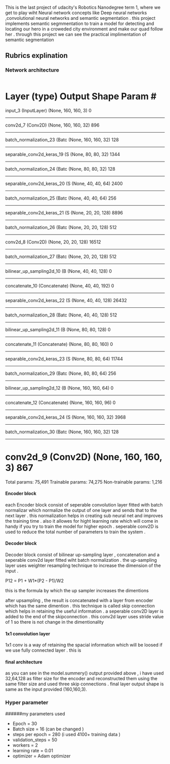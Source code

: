 

This is the last project of udacity's Robotics Nanodegree term 1, where we get to play wiht Neural network concepts like Deep neural networks ,convolutional neural networks and semantic segmentation . this project implements semantic segmmentation to train a model for detecting and locating our hero in a croweded city environment and make our quad follow her . through this project we can see the practical implimentation of semantic segmentation  


## Rubrics explination 

### Network architecture 
<image of the network graph>
 
 
 
 Layer (type)                 Output Shape              Param #   
=================================================================
input_3 (InputLayer)         (None, 160, 160, 3)       0         
_________________________________________________________________
conv2d_7 (Conv2D)            (None, 160, 160, 32)      896       
_________________________________________________________________
batch_normalization_23 (Batc (None, 160, 160, 32)      128       
_________________________________________________________________
separable_conv2d_keras_19 (S (None, 80, 80, 32)        1344      
_________________________________________________________________
batch_normalization_24 (Batc (None, 80, 80, 32)        128       
_________________________________________________________________
separable_conv2d_keras_20 (S (None, 40, 40, 64)        2400      
_________________________________________________________________
batch_normalization_25 (Batc (None, 40, 40, 64)        256       
_________________________________________________________________
separable_conv2d_keras_21 (S (None, 20, 20, 128)       8896      
_________________________________________________________________
batch_normalization_26 (Batc (None, 20, 20, 128)       512       
_________________________________________________________________
conv2d_8 (Conv2D)            (None, 20, 20, 128)       16512     
_________________________________________________________________
batch_normalization_27 (Batc (None, 20, 20, 128)       512       
_________________________________________________________________
bilinear_up_sampling2d_10 (B (None, 40, 40, 128)       0         
_________________________________________________________________
concatenate_10 (Concatenate) (None, 40, 40, 192)       0         
_________________________________________________________________
separable_conv2d_keras_22 (S (None, 40, 40, 128)       26432     
_________________________________________________________________
batch_normalization_28 (Batc (None, 40, 40, 128)       512       
_________________________________________________________________
bilinear_up_sampling2d_11 (B (None, 80, 80, 128)       0         
_________________________________________________________________
concatenate_11 (Concatenate) (None, 80, 80, 160)       0         
_________________________________________________________________
separable_conv2d_keras_23 (S (None, 80, 80, 64)        11744     
_________________________________________________________________
batch_normalization_29 (Batc (None, 80, 80, 64)        256       
_________________________________________________________________
bilinear_up_sampling2d_12 (B (None, 160, 160, 64)      0         
_________________________________________________________________
concatenate_12 (Concatenate) (None, 160, 160, 96)      0         
_________________________________________________________________
separable_conv2d_keras_24 (S (None, 160, 160, 32)      3968      
_________________________________________________________________
batch_normalization_30 (Batc (None, 160, 160, 32)      128       
_________________________________________________________________
conv2d_9 (Conv2D)            (None, 160, 160, 3)       867       
=================================================================
Total params: 75,491
Trainable params: 74,275
Non-trainable params: 1,216
 

#### Encoder block

each Encoder block consist of seperable convolution layer fitted with batch normalizar which normalize the output of one layer and sends that to the next layer . this normalization helps in creating sub neural net and improves the training time . also it allowes for hight learning rate which will come in handy if you try to train the model for higher epoch . seperable conv2D is used to reduce the total number of parameters to train the system . 

#### Decoder block

Decoder block consist of bilinear up-sampling layer , concatenation and a seperable conv2d layer fitted wiht batch normalization . the up-sampling layer uses weighter resampling technique to increase the dimension of the input .

P12 = P1 + W1*(P2 - P1)/W2  

this is the formula by which the up sampler increases the dimentions 

after upsampling , the result is concatenated with a layer from encoder which has the same dimention . this technique is called skip connection which helps in retaining the useful information . a seperable conv2D layer is added to the end of the skipconnection . this conv2d layer uses stride value of 1 so there is not change in the dimentionality 

#### 1x1 convolution layer 

1x1 conv is a way of retaining the spacial information which will be loosed if we use fully connected layer . this is 

#### final architecture

as you can see in the model.summery() output provided above , i have used 32,64,128 as filter size for the encoder and reconstructed them using the same filter size and used three skip connections . final layer output shape is same as the input provided (160,160,3). 

### Hyper parameter 

######my parameters used 

* Epoch = 30
* Batch size = 16 (can be changed )
* steps per epoch = 280 (i used 4100+ training data )
* validation_steps = 50
* workers = 2
* learning rate = 0.01
* optimizer = Adam optimizer






 
